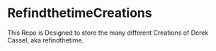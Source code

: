 # RefindthetimeCreations

This Repo is Designed to store the many different Creations of Derek Cassel, aka refindthetime.
